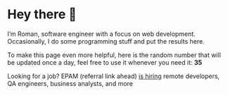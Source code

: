 # Hey there 👋

I’m Roman, software engineer with a focus on web development. Occasionally, I do
some programming stuff and put the results here.

To make this page even more helpful, here is the random number that will be
updated once a day, feel free to use it whenever you need it: **35**

Looking for a job? EPAM (referral link ahead) [is hiring](https://epa.ms/RomanGusev) remote developers,
QA engineers, business analysts, and more
